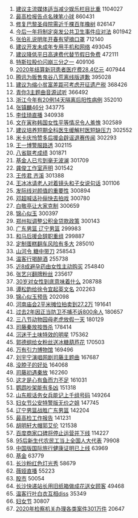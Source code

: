 1. [建议主流媒体适当减少娱乐栏目比重](https://s.weibo.com/weibo?q=%23%E5%BB%BA%E8%AE%AE%E4%B8%BB%E6%B5%81%E5%AA%92%E4%BD%93%E9%80%82%E5%BD%93%E5%87%8F%E5%B0%91%E5%A8%B1%E4%B9%90%E6%A0%8F%E7%9B%AE%E6%AF%94%E9%87%8D%23&Refer=top) 1104027
1. [最高检报告点名辣笔小球](https://s.weibo.com/weibo?q=%23%E6%9C%80%E9%AB%98%E6%A3%80%E6%8A%A5%E5%91%8A%E7%82%B9%E5%90%8D%E8%BE%A3%E7%AC%94%E5%B0%8F%E7%90%83%23&Refer=top) 860431
1. [修复巴黎圣母院需近千棵百年橡树](https://s.weibo.com/weibo?q=%23%E4%BF%AE%E5%A4%8D%E5%B7%B4%E9%BB%8E%E5%9C%A3%E6%AF%8D%E9%99%A2%E9%9C%80%E8%BF%91%E5%8D%83%E6%A3%B5%E7%99%BE%E5%B9%B4%E6%A9%A1%E6%A0%91%23&Refer=top) 826147
1. [今后一年将制定突发公共卫生事件应对法](https://s.weibo.com/weibo?q=%E4%BB%8A%E5%90%8E%E4%B8%80%E5%B9%B4%E5%B0%86%E5%88%B6%E5%AE%9A%E7%AA%81%E5%8F%91%E5%85%AC%E5%85%B1%E5%8D%AB%E7%94%9F%E4%BA%8B%E4%BB%B6%E5%BA%94%E5%AF%B9%E6%B3%95&Refer=top) 801942
1. [张伯礼说明年开春有望摘口罩](https://s.weibo.com/weibo?q=%23%E5%BC%A0%E4%BC%AF%E7%A4%BC%E8%AF%B4%E6%98%8E%E5%B9%B4%E5%BC%80%E6%98%A5%E6%9C%89%E6%9C%9B%E6%91%98%E5%8F%A3%E7%BD%A9%23&Refer=top) 712140
1. [建议开发未成年专用手机和网络](https://s.weibo.com/weibo?q=%23%E5%BB%BA%E8%AE%AE%E5%BC%80%E5%8F%91%E6%9C%AA%E6%88%90%E5%B9%B4%E4%B8%93%E7%94%A8%E6%89%8B%E6%9C%BA%E5%92%8C%E7%BD%91%E7%BB%9C%23&Refer=top) 493045
1. [建议降低平日高速费代替节假日免费](https://s.weibo.com/weibo?q=%23%E5%BB%BA%E8%AE%AE%E9%99%8D%E4%BD%8E%E5%B9%B3%E6%97%A5%E9%AB%98%E9%80%9F%E8%B4%B9%E4%BB%A3%E6%9B%BF%E8%8A%82%E5%81%87%E6%97%A5%E5%85%8D%E8%B4%B9%23&Refer=top) 472111
1. [特斯拉股价闪崩三分之一](https://s.weibo.com/weibo?q=%E7%89%B9%E6%96%AF%E6%8B%89%E8%82%A1%E4%BB%B7%E9%97%AA%E5%B4%A9%E4%B8%89%E5%88%86%E4%B9%8B%E4%B8%80&Refer=top) 409106
1. [2020年结算新冠患者医疗费28.4亿元](https://s.weibo.com/weibo?q=%232020%E5%B9%B4%E7%BB%93%E7%AE%97%E6%96%B0%E5%86%A0%E6%82%A3%E8%80%85%E5%8C%BB%E7%96%97%E8%B4%B928.4%E4%BA%BF%E5%85%83%23&Refer=top) 407944
1. [腾讯为贩售鬼谷八荒离线版道歉](https://s.weibo.com/weibo?q=%23%E8%85%BE%E8%AE%AF%E4%B8%BA%E8%B4%A9%E5%94%AE%E9%AC%BC%E8%B0%B7%E5%85%AB%E8%8D%92%E7%A6%BB%E7%BA%BF%E7%89%88%E9%81%93%E6%AD%89%23&Refer=top) 395028
1. [建议为缩小贫富差距可考虑开征遗产税](https://s.weibo.com/weibo?q=%23%E5%BB%BA%E8%AE%AE%E4%B8%BA%E7%BC%A9%E5%B0%8F%E8%B4%AB%E5%AF%8C%E5%B7%AE%E8%B7%9D%E5%8F%AF%E8%80%83%E8%99%91%E5%BC%80%E5%BE%81%E9%81%97%E4%BA%A7%E7%A8%8E%23&Refer=top) 368426
1. [青你3主题曲音源试听](https://s.weibo.com/weibo?q=%23%E9%9D%92%E4%BD%A03%E4%B8%BB%E9%A2%98%E6%9B%B2%E9%9F%B3%E6%BA%90%E8%AF%95%E5%90%AC%23&Refer=top) 366492
1. [浙江今年有20例14天隔离后阳性病例](https://s.weibo.com/weibo?q=%E6%B5%99%E6%B1%9F%E4%BB%8A%E5%B9%B4%E6%9C%8920%E4%BE%8B14%E5%A4%A9%E9%9A%94%E7%A6%BB%E5%90%8E%E9%98%B3%E6%80%A7%E7%97%85%E4%BE%8B&Refer=top) 352010
1. [张镇麟46分](https://s.weibo.com/weibo?q=%E5%BC%A0%E9%95%87%E9%BA%9F46%E5%88%86&Refer=top) 343775
1. [李佳琦直播](https://s.weibo.com/weibo?q=%E6%9D%8E%E4%BD%B3%E7%90%A6%E7%9B%B4%E6%92%AD&Refer=top) 340938
1. [文在寅称韩国女性平等情况令人羞愧](https://s.weibo.com/weibo?q=%23%E6%96%87%E5%9C%A8%E5%AF%85%E7%A7%B0%E9%9F%A9%E5%9B%BD%E5%A5%B3%E6%80%A7%E5%B9%B3%E7%AD%89%E6%83%85%E5%86%B5%E4%BB%A4%E4%BA%BA%E7%BE%9E%E6%84%A7%23&Refer=top) 302589
1. [建议培养短期全科医生缓解村医短缺压力](https://s.weibo.com/weibo?q=%23%E5%BB%BA%E8%AE%AE%E5%9F%B9%E5%85%BB%E7%9F%AD%E6%9C%9F%E5%85%A8%E7%A7%91%E5%8C%BB%E7%94%9F%E7%BC%93%E8%A7%A3%E6%9D%91%E5%8C%BB%E7%9F%AD%E7%BC%BA%E5%8E%8B%E5%8A%9B%23&Refer=top) 302552
1. [米卡庆怜赞多后援会辟谣退赛传闻](https://s.weibo.com/weibo?q=%23%E7%B1%B3%E5%8D%A1%E5%BA%86%E6%80%9C%E8%B5%9E%E5%A4%9A%E5%90%8E%E6%8F%B4%E4%BC%9A%E8%BE%9F%E8%B0%A3%E9%80%80%E8%B5%9B%E4%BC%A0%E9%97%BB%23&Refer=top) 302293
1. [王一博警服路透](https://s.weibo.com/weibo?q=%23%E7%8E%8B%E4%B8%80%E5%8D%9A%E8%AD%A6%E6%9C%8D%E8%B7%AF%E9%80%8F%23&Refer=top) 302115
1. [八省联考成绩](https://s.weibo.com/weibo?q=%E5%85%AB%E7%9C%81%E8%81%94%E8%80%83%E6%88%90%E7%BB%A9&Refer=top) 301871
1. [基金人已亏到毫无波澜](https://s.weibo.com/weibo?q=%23%E5%9F%BA%E9%87%91%E4%BA%BA%E5%B7%B2%E4%BA%8F%E5%88%B0%E6%AF%AB%E6%97%A0%E6%B3%A2%E6%BE%9C%23&Refer=top) 301709
1. [龚俊工作室声明](https://s.weibo.com/weibo?q=%23%E9%BE%9A%E4%BF%8A%E5%B7%A5%E4%BD%9C%E5%AE%A4%E5%A3%B0%E6%98%8E%23&Refer=top) 301542
1. [王传君 齐溪](https://s.weibo.com/weibo?q=%E7%8E%8B%E4%BC%A0%E5%90%9B%20%E9%BD%90%E6%BA%AA&Refer=top) 301388
1. [王冰冰请老人对着镜头和子女说句话](https://s.weibo.com/weibo?q=%23%E7%8E%8B%E5%86%B0%E5%86%B0%E8%AF%B7%E8%80%81%E4%BA%BA%E5%AF%B9%E7%9D%80%E9%95%9C%E5%A4%B4%E5%92%8C%E5%AD%90%E5%A5%B3%E8%AF%B4%E5%8F%A5%E8%AF%9D%23&Refer=top) 301106
1. [发际线对颜值的重要性](https://s.weibo.com/weibo?q=%E5%8F%91%E9%99%85%E7%BA%BF%E5%AF%B9%E9%A2%9C%E5%80%BC%E7%9A%84%E9%87%8D%E8%A6%81%E6%80%A7&Refer=top) 300894
1. [邓超喊话孙俪快去拍戏](https://s.weibo.com/weibo?q=%E9%82%93%E8%B6%85%E5%96%8A%E8%AF%9D%E5%AD%99%E4%BF%AA%E5%BF%AB%E5%8E%BB%E6%8B%8D%E6%88%8F&Refer=top) 300780
1. [白敬亭让大家克制](https://s.weibo.com/weibo?q=%23%E7%99%BD%E6%95%AC%E4%BA%AD%E8%AE%A9%E5%A4%A7%E5%AE%B6%E5%85%8B%E5%88%B6%23&Refer=top) 300659
1. [锦心似玉](https://s.weibo.com/weibo?q=%23%E9%94%A6%E5%BF%83%E4%BC%BC%E7%8E%89%23&Refer=top) 300397
1. [郑州拟调整公积金贷款政策](https://s.weibo.com/weibo?q=%E9%83%91%E5%B7%9E%E6%8B%9F%E8%B0%83%E6%95%B4%E5%85%AC%E7%A7%AF%E9%87%91%E8%B4%B7%E6%AC%BE%E6%94%BF%E7%AD%96&Refer=top) 300143
1. [广东男篮 辽宁男篮](https://s.weibo.com/weibo?q=%E5%B9%BF%E4%B8%9C%E7%94%B7%E7%AF%AE%20%E8%BE%BD%E5%AE%81%E7%94%B7%E7%AF%AE&Refer=top) 299983
1. [和马后援会辞职重组](https://s.weibo.com/weibo?q=%23%E5%92%8C%E9%A9%AC%E5%90%8E%E6%8F%B4%E4%BC%9A%E8%BE%9E%E8%81%8C%E9%87%8D%E7%BB%84%23&Refer=top) 299887
1. [定制蛋糕翻车风险有多大](https://s.weibo.com/weibo?q=%23%E5%AE%9A%E5%88%B6%E8%9B%8B%E7%B3%95%E7%BF%BB%E8%BD%A6%E9%A3%8E%E9%99%A9%E6%9C%89%E5%A4%9A%E5%A4%A7%23&Refer=top) 285010
1. [山河令 糖中带刀](https://s.weibo.com/weibo?q=%E5%B1%B1%E6%B2%B3%E4%BB%A4%20%E7%B3%96%E4%B8%AD%E5%B8%A6%E5%88%80&Refer=top) 258543
1. [温客行喝醉酒](https://s.weibo.com/weibo?q=%23%E6%B8%A9%E5%AE%A2%E8%A1%8C%E5%96%9D%E9%86%89%E9%85%92%23&Refer=top) 255738
1. [近8成避孕药由女性主动购买](https://s.weibo.com/weibo?q=%23%E8%BF%918%E6%88%90%E9%81%BF%E5%AD%95%E8%8D%AF%E7%94%B1%E5%A5%B3%E6%80%A7%E4%B8%BB%E5%8A%A8%E8%B4%AD%E4%B9%B0%23&Refer=top) 254840
1. [张艺兴翻牌粉丝](https://s.weibo.com/weibo?q=%23%E5%BC%A0%E8%89%BA%E5%85%B4%E7%BF%BB%E7%89%8C%E7%B2%89%E4%B8%9D%23&Refer=top) 235617
1. [30岁对女性到底意味着什么](https://s.weibo.com/weibo?q=%2330%E5%B2%81%E5%AF%B9%E5%A5%B3%E6%80%A7%E5%88%B0%E5%BA%95%E6%84%8F%E5%91%B3%E7%9D%80%E4%BB%80%E4%B9%88%23&Refer=top) 208788
1. [谭松韵给徐令宜起英文名](https://s.weibo.com/weibo?q=%E8%B0%AD%E6%9D%BE%E9%9F%B5%E7%BB%99%E5%BE%90%E4%BB%A4%E5%AE%9C%E8%B5%B7%E8%8B%B1%E6%96%87%E5%90%8D&Refer=top) 202263
1. [锦心似玉预告](https://s.weibo.com/weibo?q=%E9%94%A6%E5%BF%83%E4%BC%BC%E7%8E%89%E9%A2%84%E5%91%8A&Refer=top) 202098
1. [河南庙会2平米摊位拍卖到27.2万](https://s.weibo.com/weibo?q=%E6%B2%B3%E5%8D%97%E5%BA%99%E4%BC%9A2%E5%B9%B3%E7%B1%B3%E6%91%8A%E4%BD%8D%E6%8B%8D%E5%8D%96%E5%88%B027.2%E4%B8%87&Refer=top) 191641
1. [过去2年因正当防卫不捕不诉800余人](https://s.weibo.com/weibo?q=%23%E8%BF%87%E5%8E%BB2%E5%B9%B4%E5%9B%A0%E6%AD%A3%E5%BD%93%E9%98%B2%E5%8D%AB%E4%B8%8D%E6%8D%95%E4%B8%8D%E8%AF%89800%E4%BD%99%E4%BA%BA%23&Refer=top) 180657
1. [三八节动物园母老虎放假一天](https://s.weibo.com/weibo?q=%E4%B8%89%E5%85%AB%E8%8A%82%E5%8A%A8%E7%89%A9%E5%9B%AD%E6%AF%8D%E8%80%81%E8%99%8E%E6%94%BE%E5%81%87%E4%B8%80%E5%A4%A9&Refer=top) 180129
1. [司藤秦放按唇杀](https://s.weibo.com/weibo?q=%23%E5%8F%B8%E8%97%A4%E7%A7%A6%E6%94%BE%E6%8C%89%E5%94%87%E6%9D%80%23&Refer=top) 178414
1. [沉迷于土味特效的明星](https://s.weibo.com/weibo?q=%23%E6%B2%89%E8%BF%B7%E4%BA%8E%E5%9C%9F%E5%91%B3%E7%89%B9%E6%95%88%E7%9A%84%E6%98%8E%E6%98%9F%23&Refer=top) 175362
1. [郭德纲给女粉丝送冰糖葫芦花](https://s.weibo.com/weibo?q=%23%E9%83%AD%E5%BE%B7%E7%BA%B2%E7%BB%99%E5%A5%B3%E7%B2%89%E4%B8%9D%E9%80%81%E5%86%B0%E7%B3%96%E8%91%AB%E8%8A%A6%E8%8A%B1%23&Refer=top) 170503
1. [万有引力博物馆](https://s.weibo.com/weibo?q=%23%E4%B8%87%E6%9C%89%E5%BC%95%E5%8A%9B%E5%8D%9A%E7%89%A9%E9%A6%86%23&Refer=top) 169496
1. [刘宇宁演唱网剧司藤主题曲](https://s.weibo.com/weibo?q=%23%E5%88%98%E5%AE%87%E5%AE%81%E6%BC%94%E5%94%B1%E7%BD%91%E5%89%A7%E5%8F%B8%E8%97%A4%E4%B8%BB%E9%A2%98%E6%9B%B2%23&Refer=top) 167687
1. [没脖子的好处](https://s.weibo.com/weibo?q=%23%E6%B2%A1%E8%84%96%E5%AD%90%E7%9A%84%E5%A5%BD%E5%A4%84%23&Refer=top) 164068
1. [司藤初遇秦放](https://s.weibo.com/weibo?q=%23%E5%8F%B8%E8%97%A4%E5%88%9D%E9%81%87%E7%A7%A6%E6%94%BE%23&Refer=top) 162260
1. [这才是心有鱼而力不足](https://s.weibo.com/weibo?q=%23%E8%BF%99%E6%89%8D%E6%98%AF%E5%BF%83%E6%9C%89%E9%B1%BC%E8%80%8C%E5%8A%9B%E4%B8%8D%E8%B6%B3%23&Refer=top) 161031
1. [鹦鹉吵架能有多凶](https://s.weibo.com/weibo?q=%23%E9%B9%A6%E9%B9%89%E5%90%B5%E6%9E%B6%E8%83%BD%E6%9C%89%E5%A4%9A%E5%87%B6%23&Refer=top) 151318
1. [山东舰话务女兵能记上千组号码](https://s.weibo.com/weibo?q=%E5%B1%B1%E4%B8%9C%E8%88%B0%E8%AF%9D%E5%8A%A1%E5%A5%B3%E5%85%B5%E8%83%BD%E8%AE%B0%E4%B8%8A%E5%8D%83%E7%BB%84%E5%8F%B7%E7%A0%81&Refer=top) 149264
1. [妇女节公安特警版无价之姐](https://s.weibo.com/weibo?q=%E5%A6%87%E5%A5%B3%E8%8A%82%E5%85%AC%E5%AE%89%E7%89%B9%E8%AD%A6%E7%89%88%E6%97%A0%E4%BB%B7%E4%B9%8B%E5%A7%90&Refer=top) 147745
1. [辽宁男篮战胜广东男篮](https://s.weibo.com/weibo?q=%23%E8%BE%BD%E5%AE%81%E7%94%B7%E7%AF%AE%E6%88%98%E8%83%9C%E5%B9%BF%E4%B8%9C%E7%94%B7%E7%AF%AE%23&Refer=top) 142204
1. [最高检工作报告](https://s.weibo.com/weibo?q=%23%E6%9C%80%E9%AB%98%E6%A3%80%E5%B7%A5%E4%BD%9C%E6%8A%A5%E5%91%8A%23&Refer=top) 141231
1. [胡明轩大帽郭艾伦](https://s.weibo.com/weibo?q=%E8%83%A1%E6%98%8E%E8%BD%A9%E5%A4%A7%E5%B8%BD%E9%83%AD%E8%89%BE%E4%BC%A6&Refer=top) 121538
1. [百度商家口碑将停止运营并下线](https://s.weibo.com/weibo?q=%E7%99%BE%E5%BA%A6%E5%95%86%E5%AE%B6%E5%8F%A3%E7%A2%91%E5%B0%86%E5%81%9C%E6%AD%A2%E8%BF%90%E8%90%A5%E5%B9%B6%E4%B8%8B%E7%BA%BF&Refer=top) 114227
1. [95后新生代农民工当上全国人大代表](https://s.weibo.com/weibo?q=%2395%E5%90%8E%E6%96%B0%E7%94%9F%E4%BB%A3%E5%86%9C%E6%B0%91%E5%B7%A5%E5%BD%93%E4%B8%8A%E5%85%A8%E5%9B%BD%E4%BA%BA%E5%A4%A7%E4%BB%A3%E8%A1%A8%23&Refer=top) 79908
1. [中国版国际旅行健康证明已上线](https://s.weibo.com/weibo?q=%23%E4%B8%AD%E5%9B%BD%E7%89%88%E5%9B%BD%E9%99%85%E6%97%85%E8%A1%8C%E5%81%A5%E5%BA%B7%E8%AF%81%E6%98%8E%E5%B7%B2%E4%B8%8A%E7%BA%BF%23&Refer=top) 63969
1. [基金](https://s.weibo.com/weibo?q=%E5%9F%BA%E9%87%91&Refer=top) 63779
1. [长沙粉红色灯光秀](https://s.weibo.com/weibo?q=%E9%95%BF%E6%B2%99%E7%B2%89%E7%BA%A2%E8%89%B2%E7%81%AF%E5%85%89%E7%A7%80&Refer=top) 58679
1. [薇娅直播](https://s.weibo.com/weibo?q=%E8%96%87%E5%A8%85%E7%9B%B4%E6%92%AD&Refer=top) 55223
1. [股市](https://s.weibo.com/weibo?q=%E8%82%A1%E5%B8%82&Refer=top) 50054
1. [长沙快递站长用旧纸箱做成花送女顾客](https://s.weibo.com/weibo?q=%E9%95%BF%E6%B2%99%E5%BF%AB%E9%80%92%E7%AB%99%E9%95%BF%E7%94%A8%E6%97%A7%E7%BA%B8%E7%AE%B1%E5%81%9A%E6%88%90%E8%8A%B1%E9%80%81%E5%A5%B3%E9%A1%BE%E5%AE%A2&Refer=top) 49468
1. [温客行叶白衣互相diss](https://s.weibo.com/weibo?q=%23%E6%B8%A9%E5%AE%A2%E8%A1%8C%E5%8F%B6%E7%99%BD%E8%A1%A3%E4%BA%92%E7%9B%B8diss%23&Refer=top) 35349
1. [妇女节](https://s.weibo.com/weibo?q=%23%E5%A6%87%E5%A5%B3%E8%8A%82%23&Refer=top) 30807
1. [2020年检察机关办理各类案件301万件](https://s.weibo.com/weibo?q=2020%E5%B9%B4%E6%A3%80%E5%AF%9F%E6%9C%BA%E5%85%B3%E5%8A%9E%E7%90%86%E5%90%84%E7%B1%BB%E6%A1%88%E4%BB%B6301%E4%B8%87%E4%BB%B6&Refer=top) 20647